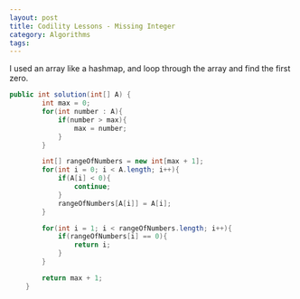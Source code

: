 ```yaml
---
layout: post
title: Codility Lessons - Missing Integer
category: Algorithms
tags:
---
```


I used an array like a hashmap, and loop through the array and find the first zero.

```java
public int solution(int[] A) {
        int max = 0;
        for(int number : A){
            if(number > max){
                max = number;
            }
        }

        int[] rangeOfNumbers = new int[max + 1];
        for(int i = 0; i < A.length; i++){
            if(A[i] < 0){
                continue;
            }
            rangeOfNumbers[A[i]] = A[i];
        }

        for(int i = 1; i < rangeOfNumbers.length; i++){
            if(rangeOfNumbers[i] == 0){
                return i;
            }
        }

        return max + 1;
    }
```

